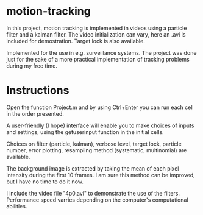 # motion-tracking
In this project, motion tracking is implemented in videos using a particle filter and a kalman filter. The video initialization can vary, here an .avi is included for demostration. Target lock is also available.

Implemented for the use in e.g. surveillance systems. The project was done just for the sake of a more practical implementation of tracking problems during my free time.

# Instructions

Open the function Project.m and by using Ctrl+Enter you can run each cell in the order presented.

A user-friendly (I hope) interface will enable you to make choices of inputs and settings, using the getuserinput function in the initial cells.

Choices on filter (particle, kalman), verbose level, target lock, particle number, error plotting, resampling method (systematic, multinomial) are available.

The background image is extracted by taking the mean of each pixel intensity during the first 10 frames. I am sure this method can be improved, but I have no time to do it now.

I include the video file "4p0.avi" to demonstrate the use of the filters. Performance speed varries depending on the computer's computational abilities.
